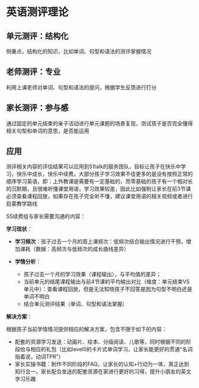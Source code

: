 # 英语测评理论

## 单元测评：结构化

侧重点，结构化的知识，比如单词、句型和语法的测评掌握情况

## 老师测评：专业

利用上课老师对单词、句型和语法的提问，根据学生反馈进行打分

## 家长测评：参与感

通过固定的单元结束的亲子活动进行单元课题的场景复现，测试孩子是否完全懂得相关句型和单词的意思，是否能运用

## 应用

测评相关内容的评估结果可以应用到51talk的服务团队，目标让孩子在快乐中学习，快乐中成长，快乐中续费。大部分孩子学习效果不佳更多的是没有按照正常的顺序学习英语，即：上外教课是需要有一定基础的，而零基础的孩子有一个相对长的沉默期，且很难听懂课堂用语，学习效果较差，因此比如强制让家长在前3节课必须查看课程回放，如果存在孩子完全听不懂，建议课堂用语的相关视频或者进行启蒙教学路线

SS续费组与家长需要沟通的内容：

**学习现状**：

- **学习频次**：孩子过去一个月的周上课频次：低频次结合输出情况进行干预，增加课耗（数据：高频次与低频次的成长曲线差异）
- **学情分析**：

  - 孩子过去一个月的学习效果（课程输出），与平均值的差异；
  - 当前单元的结尾课程输出与前4节课的平均输出对比（维度：单元结束VS单元中）：查看课程回放，但是无法知晓孩子不回答是因为句型不明白还是单词不明白
  - 结合单元测评结果（单词、句型和语法掌握）

**解决方案**：

根据孩子当前学情情况提供相应的解决方案，包含不限于如下的内容：

- 配套的资源学习发送：动画片、绘本、分级阅读、儿歌等，同时根据不同的阶段给与相应的礼包（比如level0的卡片式单词学习，让家长能更好的贯通"名词指着说，动词TPR"）
- 家长实操书籍：制作不同阶段的FAQ，让家长的认知+行动为一体，真正达到知行合一。家长配合发送的配套资源在家进行更好的习得，提升小朋友的英文学习乐趣
